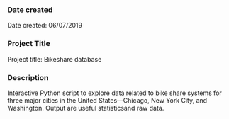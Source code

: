 ### Date created
Date created: 06/07/2019

### Project Title
Project title: Bikeshare database

### Description
Interactive Python script to explore data related to bike share systems for three major cities in the United States—Chicago, New York City, and Washington. Output are useful statisticsand raw data.
